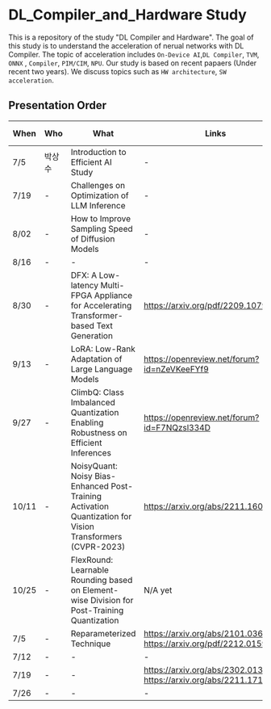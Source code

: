 # DL_Compiler_and_Hardware Study

This is a repository of the study "DL Compiler and Hardware". The goal of this study is to understand the acceleration of nerual networks with DL Compiler. The topic of acceleration includes `On-Device AI`,`DL Compiler`, `TVM`, `ONNX` , `Compiler`, `PIM/CIM`, `NPU`. Our study is based on recent papaers (Under recent two years). We discuss topics such as `HW architecture`, `SW acceleration`.


## Presentation Order
When | Who | What | Links | Issue # | Etc.
---- | --------- | ----------------------------------------- | ----------------------- | --------------------- | ----
7/5 | 박상수 | Introduction to Efficient AI Study | - | #1 | -
7/19 | - | Challenges on Optimization of LLM Inference | - | #2 | -
8/02 | - | How to Improve Sampling Speed of Diffusion Models | - | #3 | -
8/16 | - | - | - | - | -
8/30 | - | DFX: A Low-latency Multi-FPGA Appliance for Accelerating Transformer-based Text Generation | https://arxiv.org/pdf/2209.10797.pdf | #5 | -
9/13 | - | LoRA: Low-Rank Adaptation of Large Language Models | https://openreview.net/forum?id=nZeVKeeFYf9 | #6 | -
9/27 | - | ClimbQ: Class Imbalanced Quantization Enabling Robustness on Efficient Inferences | https://openreview.net/forum?id=F7NQzsl334D | #7 | -
10/11 | - | NoisyQuant: Noisy Bias-Enhanced Post-Training Activation Quantization for Vision Transformers (CVPR-2023) | https://arxiv.org/abs/2211.16056 | #8 | -
10/25 |  - | FlexRound: Learnable Rounding based on Element-wise Division for Post-Training Quantization | N/A yet | - | -
7/5 | - | Reparameterized Technique | https://arxiv.org/abs/2101.03697 , https://arxiv.org/pdf/2212.01593.pdf | #10 | -
7/12 | - | - | - | - | -
7/19 | - | - | https://arxiv.org/abs/2302.01318, https://arxiv.org/abs/2211.17192 | #12 | -
7/26 | - | - | - | - | -
